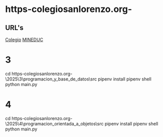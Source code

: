 # https-colegiosanlorenzo.org-
## URL's
[Colegio](https://colegiosanlorenzo.org/)
[MINEDUC](https://www.curriculumnacional.cl/portal/Educacion-Tecnico-Profesional/Tecnologia-y-Comunicaciones/Especialidad-Programacion/#tabs_2)

# 3
cd https-colegiosanlorenzo.org-\2025\3\programacion_y_base_de_datos\src
pipenv install
pipenv shell
python main.py

# 4
cd https-colegiosanlorenzo.org-\2025\4\programacion_orientada_a_objetos\src
pipenv install
pipenv shell
python main.py